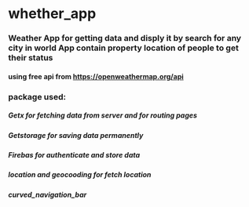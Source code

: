 # whether_app

### Weather App for getting data and disply it by search for any city in world  App contain  property location of people to get their status
#### using free api from https://openweathermap.org/api 
### package used:

  ##### Getx for fetching data from server and for routing pages
  ##### Getstorage for saving data  permanently
  ##### Firebas for authenticate and store data 
  ##### location and geocooding for fetch location 
  ##### curved_navigation_bar 
  
  
  
  
 



